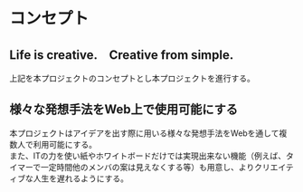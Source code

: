 # コンセプト

## Life is creative.　Creative from simple.
上記を本プロジェクトのコンセプトとし本プロジェクトを進行する。

## 様々な発想手法をWeb上で使用可能にする
本プロジェクトはアイデアを出す際に用いる様々な発想手法をWebを通して複数人で利用可能にする。  
また、ITの力を使い紙やホワイトボードだけでは実現出来ない機能（例えば、タイマーで一定時間他のメンバの案は見えなくする等）も用意し、よりクリエイティブな人生を遅れるようにする。
